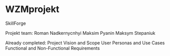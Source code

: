 # WZMprojekt

SkillForge

Projekt team: 
	Roman Nadkernycnhyi
	Maksim Pyanin
	Maksym Stepaniuk

Already completed: 
	Project Vision and Scope
	User Personas and Use Cases
	Functional and Non-Functional Requirements
